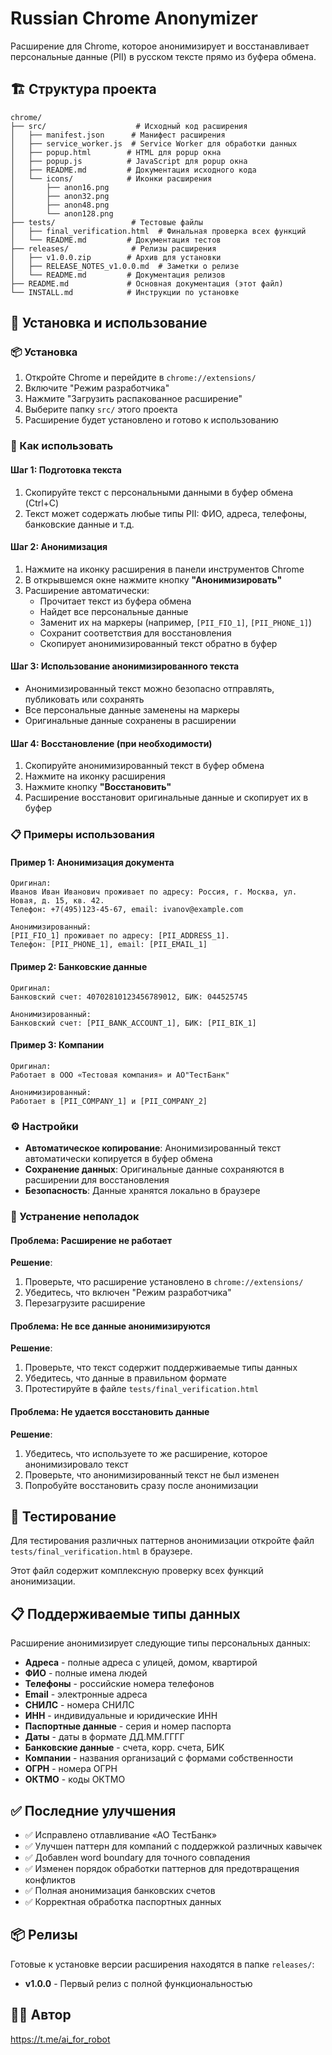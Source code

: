 # Russian Chrome Anonymizer

Расширение для Chrome, которое анонимизирует и восстанавливает персональные данные (PII) в русском тексте прямо из буфера обмена.

## 🏗️ Структура проекта

```
chrome/
├── src/                    # Исходный код расширения
│   ├── manifest.json      # Манифест расширения
│   ├── service_worker.js  # Service Worker для обработки данных
│   ├── popup.html        # HTML для popup окна
│   ├── popup.js          # JavaScript для popup окна
│   ├── README.md         # Документация исходного кода
│   └── icons/            # Иконки расширения
│       ├── anon16.png
│       ├── anon32.png
│       ├── anon48.png
│       └── anon128.png
├── tests/                 # Тестовые файлы
│   ├── final_verification.html  # Финальная проверка всех функций
│   └── README.md         # Документация тестов
├── releases/              # Релизы расширения
│   ├── v1.0.0.zip        # Архив для установки
│   ├── RELEASE_NOTES_v1.0.0.md  # Заметки о релизе
│   └── README.md         # Документация релизов
├── README.md             # Основная документация (этот файл)
└── INSTALL.md            # Инструкции по установке
```

## 🚀 Установка и использование

### 📦 Установка

1. Откройте Chrome и перейдите в `chrome://extensions/`
2. Включите "Режим разработчика"
3. Нажмите "Загрузить распакованное расширение"
4. Выберите папку `src/` этого проекта
5. Расширение будет установлено и готово к использованию

### 🎯 Как использовать

#### **Шаг 1: Подготовка текста**
1. Скопируйте текст с персональными данными в буфер обмена (Ctrl+C)
2. Текст может содержать любые типы PII: ФИО, адреса, телефоны, банковские данные и т.д.

#### **Шаг 2: Анонимизация**
1. Нажмите на иконку расширения в панели инструментов Chrome
2. В открывшемся окне нажмите кнопку **"Анонимизировать"**
3. Расширение автоматически:
   - Прочитает текст из буфера обмена
   - Найдет все персональные данные
   - Заменит их на маркеры (например, `[PII_FIO_1]`, `[PII_PHONE_1]`)
   - Сохранит соответствия для восстановления
   - Скопирует анонимизированный текст обратно в буфер

#### **Шаг 3: Использование анонимизированного текста**
- Анонимизированный текст можно безопасно отправлять, публиковать или сохранять
- Все персональные данные заменены на маркеры
- Оригинальные данные сохранены в расширении

#### **Шаг 4: Восстановление (при необходимости)**
1. Скопируйте анонимизированный текст в буфер обмена
2. Нажмите на иконку расширения
3. Нажмите кнопку **"Восстановить"**
4. Расширение восстановит оригинальные данные и скопирует их в буфер

### 📋 Примеры использования

#### **Пример 1: Анонимизация документа**
```
Оригинал:
Иванов Иван Иванович проживает по адресу: Россия, г. Москва, ул. Новая, д. 15, кв. 42.
Телефон: +7(495)123-45-67, email: ivanov@example.com

Анонимизированный:
[PII_FIO_1] проживает по адресу: [PII_ADDRESS_1].
Телефон: [PII_PHONE_1], email: [PII_EMAIL_1]
```

#### **Пример 2: Банковские данные**
```
Оригинал:
Банковский счет: 40702810123456789012, БИК: 044525745

Анонимизированный:
Банковский счет: [PII_BANK_ACCOUNT_1], БИК: [PII_BIK_1]
```

#### **Пример 3: Компании**
```
Оригинал:
Работает в ООО «Тестовая компания» и АО"ТестБанк"

Анонимизированный:
Работает в [PII_COMPANY_1] и [PII_COMPANY_2]
```

### ⚙️ Настройки

- **Автоматическое копирование**: Анонимизированный текст автоматически копируется в буфер обмена
- **Сохранение данных**: Оригинальные данные сохраняются в расширении для восстановления
- **Безопасность**: Данные хранятся локально в браузере

### 🔧 Устранение неполадок

#### **Проблема**: Расширение не работает
**Решение**: 
1. Проверьте, что расширение установлено в `chrome://extensions/`
2. Убедитесь, что включен "Режим разработчика"
3. Перезагрузите расширение

#### **Проблема**: Не все данные анонимизируются
**Решение**:
1. Проверьте, что текст содержит поддерживаемые типы данных
2. Убедитесь, что данные в правильном формате
3. Протестируйте в файле `tests/final_verification.html`

#### **Проблема**: Не удается восстановить данные
**Решение**:
1. Убедитесь, что используете то же расширение, которое анонимизировало текст
2. Проверьте, что анонимизированный текст не был изменен
3. Попробуйте восстановить сразу после анонимизации

## 🧪 Тестирование

Для тестирования различных паттернов анонимизации откройте файл `tests/final_verification.html` в браузере.

Этот файл содержит комплексную проверку всех функций анонимизации.

## 📋 Поддерживаемые типы данных

Расширение анонимизирует следующие типы персональных данных:

- **Адреса** - полные адреса с улицей, домом, квартирой
- **ФИО** - полные имена людей
- **Телефоны** - российские номера телефонов
- **Email** - электронные адреса
- **СНИЛС** - номера СНИЛС
- **ИНН** - индивидуальные и юридические ИНН
- **Паспортные данные** - серия и номер паспорта
- **Даты** - даты в формате ДД.ММ.ГГГГ
- **Банковские данные** - счета, корр. счета, БИК
- **Компании** - названия организаций с формами собственности
- **ОГРН** - номера ОГРН
- **ОКТМО** - коды ОКТМО

## ✅ Последние улучшения

- ✅ Исправлено отлавливание «АО ТестБанк»
- ✅ Улучшен паттерн для компаний с поддержкой различных кавычек
- ✅ Добавлен word boundary для точного совпадения
- ✅ Изменен порядок обработки паттернов для предотвращения конфликтов
- ✅ Полная анонимизация банковских счетов
- ✅ Корректная обработка паспортных данных

## 📦 Релизы

Готовые к установке версии расширения находятся в папке `releases/`:

- **v1.0.0** - Первый релиз с полной функциональностью

## 👨‍💻 Автор

https://t.me/ai_for_robot 